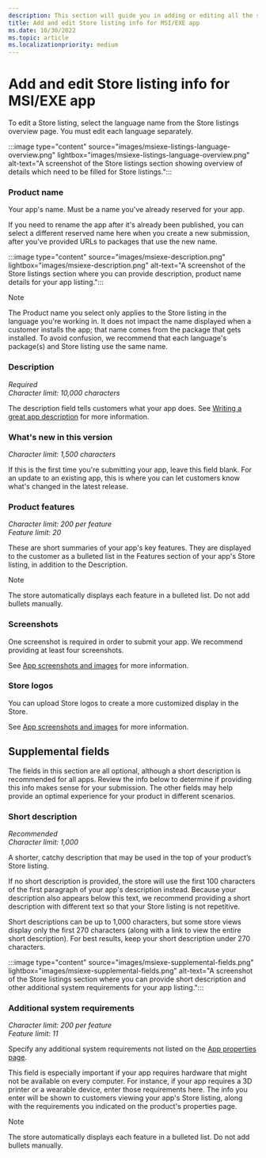 ```yaml
---
description: This section will guide you in adding or editing all the store listing information for your MSI/EXE app.
title: Add and edit Store listing info for MSI/EXE app
ms.date: 10/30/2022
ms.topic: article
ms.localizationpriority: medium
---
```


# Add and edit Store listing info for MSI/EXE app

To edit a Store listing, select the language name from the Store listings overview page. You must edit each language separately.

:::image type="content" source="images/msiexe-listings-language-overview.png" lightbox="images/msiexe-listings-language-overview.png" alt-text="A screenshot of the Store listings section showing overview of details which need to be filled for Store listings.":::

### Product name

Your app's name. Must be a name you've already reserved for your app.

If you need to rename the app after it's already been published, you can select a different reserved name here when you create a new submission, after you've provided URLs to packages that use the new name.

:::image type="content" source="images/msiexe-description.png" lightbox="images/msiexe-description.png" alt-text="A screenshot of the Store listings section where you can provide description, product name details for your app listing.":::

> [!NOTE]
> The Product name you select only applies to the Store listing in the language you're working in. It does not impact the name displayed when a customer installs the app; that name comes from the package that gets installed. To avoid confusion, we recommend that each language's package(s) and Store listing use the same name.

### Description

_Required_<br>_Character limit: 10,000 characters_

The description field tells customers what your app does. See [Writing a great app description](./write-great-app-description.md) for more information.

### What's new in this version

_Character limit: 1,500 characters_

If this is the first time you're submitting your app, leave this field blank. For an update to an existing app, this is where you can let customers know what's changed in the latest release.

### Product features

_Character limit: 200 per feature_<br>_Feature limit: 20_

These are short summaries of your app's key features. They are displayed to the customer as a bulleted list in the Features section of your app's Store listing, in addition to the Description.

> [!NOTE]
> The store automatically displays each feature in a bulleted list. Do not add bullets manually.

### Screenshots

One screenshot is required in order to submit your app. We recommend providing at least four screenshots.

See [App screenshots and images](./screenshots-and-images.md) for more information.

### Store logos

You can upload Store logos to create a more customized display in the Store.

See [App screenshots and images](./screenshots-and-images.md) for more information.

## Supplemental fields

The fields in this section are all optional, although a short description is recommended for all apps. Review the info below to determine if providing this info makes sense for your submission. The other fields may help provide an optimal experience for your product in different scenarios.

### Short description

_Recommended_<br>_Character limit: 1,000_

A shorter, catchy description that may be used in the top of your product’s Store listing.

If no short description is provided, the store will use the first 100 characters of the first paragraph of your app's description instead. Because your description also appears below this text, we recommend providing a short description with different text so that your Store listing is not repetitive.

Short descriptions can be up to 1,000 characters, but some store views display only the first 270 characters (along with a link to view the entire short description). For best results, keep your short description under 270 characters.

:::image type="content" source="images/msiexe-supplemental-fields.png" lightbox="images/msiexe-supplemental-fields.png" alt-text="A screenshot of the Store listings section where you can provide short description and other additional system requirements for your app listing.":::

### Additional system requirements

_Character limit: 200 per feature_<br>_Feature limit: 11_

Specify any additional system requirements not listed on the [App properties page](./enter-app-properties.md).

This field is especially important if your app requires hardware that might not be available on every computer. For instance, if your app requires a 3D printer or a wearable device, enter those requirements here. The info you enter will be shown to customers viewing your app's Store listing, along with the requirements you indicated on the product's properties page.

> [!NOTE]
> The store automatically displays each feature in a bulleted list. Do not add bullets manually.
